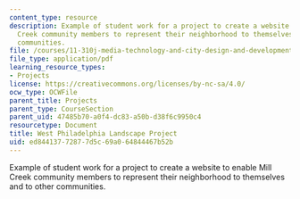 ```yaml
---
content_type: resource
description: Example of student work for a project to create a website to enable Mill
  Creek community members to represent their neighborhood to themselves and to other
  communities.
file: /courses/11-310j-media-technology-and-city-design-and-development-spring-2002/ed84413772877d5c69a064844467b52b_kim.pdf
file_type: application/pdf
learning_resource_types:
- Projects
license: https://creativecommons.org/licenses/by-nc-sa/4.0/
ocw_type: OCWFile
parent_title: Projects
parent_type: CourseSection
parent_uid: 47485b70-a0f4-dc83-a50b-d38f6c9950c4
resourcetype: Document
title: West Philadelphia Landscape Project
uid: ed844137-7287-7d5c-69a0-64844467b52b
---
```

Example of student work for a project to create a website to enable Mill Creek community members to represent their neighborhood to themselves and to other communities.